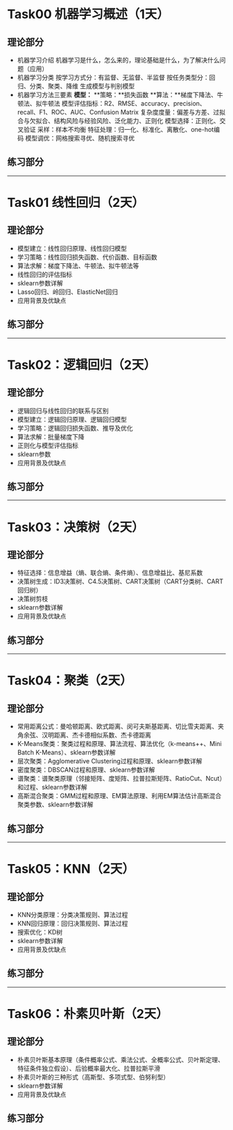 
# Task00 机器学习概述（1天）
## 理论部分

- 机器学习介绍
  机器学习是什么，怎么来的，理论基础是什么，为了解决什么问题（应用）
- 机器学习分类
  按学习方式分：有监督、无监督、半监督
  按任务类型分：回归、分类、聚类、降维
  生成模型与判别模型
- 机器学习方法三要素
  **模型：**
  **策略：**损失函数
  **算法：**梯度下降法、牛顿法、拟牛顿法
  模型评估指标：R2、RMSE、accuracy、precision、recall、F1、ROC、AUC、Confusion Matrix
  复杂度度量：偏差与方差、过拟合与欠拟合、结构风险与经验风险、泛化能力、正则化
  模型选择：正则化、交叉验证
  采样：样本不均衡
  特征处理：归一化、标准化、离散化、one-hot编码
  模型调优：网格搜索寻优、随机搜索寻优

## 练习部分









---
# Task01 线性回归（2天）
## 理论部分

- 模型建立：线性回归原理、线性回归模型
- 学习策略：线性回归损失函数、代价函数、目标函数
- 算法求解：梯度下降法、牛顿法、拟牛顿法等
- 线性回归的评估指标
- sklearn参数详解
- Lasso回归、岭回归、ElasticNet回归
- 应用背景及优缺点

## 练习部分

















---


# Task02：逻辑回归（2天）
## 理论部分

- 逻辑回归与线性回归的联系与区别
- 模型建立：逻辑回归原理、逻辑回归模型
- 学习策略：逻辑回归损失函数、推导及优化
- 算法求解：批量梯度下降
- 正则化与模型评估指标
- sklearn参数
- 应用背景及优缺点

## 练习部分

















---

# Task03：决策树（2天）
## 理论部分

- 特征选择：信息增益（熵、联合熵、条件熵）、信息增益比、基尼系数
- 决策树生成：ID3决策树、C4.5决策树、CART决策树（CART分类树、CART回归树）
- 决策树剪枝
- sklearn参数详解
- 应用背景及优缺点

## 练习部分















---

# Task04：聚类（2天）
## 理论部分

- 常用距离公式：曼哈顿距离、欧式距离、闵可夫斯基距离、切比雪夫距离、夹角余弦、汉明距离、杰卡德相似系数、杰卡德距离
- K-Means聚类：聚类过程和原理、算法流程、算法优化（k-means++、Mini Batch K-Means）、sklearn参数详解
- 层次聚类：Agglomerative Clustering过程和原理、sklearn参数详解
- 密度聚类：DBSCAN过程和原理、sklearn参数详解
- 谱聚类：谱聚类原理（邻接矩阵、度矩阵、拉普拉斯矩阵、RatioCut、Ncut）和过程、sklearn参数详解
- 高斯混合聚类：GMM过程和原理、EM算法原理、利用EM算法估计高斯混合聚类参数、sklearn参数详解

## 练习部分









------

# Task05：KNN（2天）

## 理论部分

- KNN分类原理：分类决策规则、算法过程
- KNN回归原理：回归决策规则、算法过程
- 搜索优化：KD树
- sklearn参数详解
- 应用背景及优缺点

## 练习部分













---

# Task06：朴素贝叶斯（2天）
## 理论部分

- 朴素贝叶斯基本原理（条件概率公式、乘法公式、全概率公式、贝叶斯定理、特征条件独立假设）、后验概率最大化、拉普拉斯平滑
- 朴素贝叶斯的三种形式（高斯型、多项式型、伯努利型）
- sklearn参数详解
- 应用背景及优缺点

## 练习部分














